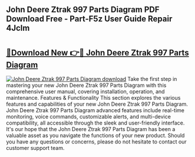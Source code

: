 ## John Deere Ztrak 997 Parts Diagram PDF Download Free - Part-F5z User Guide Repair 4Jclm

# <h2><a href="http://dfmtlu0.blite.top/?on=John+Deere+Ztrak+997+Parts+Diagram">🔗Download New 👉🔴 John Deere Ztrak 997 Parts Diagram</a></h2>

[![John Deere Ztrak 997 Parts Diagram download](https://i.imgur.com/lujVjoI.png)](http://dfmtlu0.blite.top/?on=John+Deere+Ztrak+997+Parts+Diagram)
Take the first step in mastering your new John Deere Ztrak 997 Parts Diagram with this comprehensive user manual, covering installation, operation, and maintenance. Features & Functionality This section explores the various features and capabilities of your new John Deere Ztrak 997 Parts Diagram. John Deere Ztrak 997 Parts Diagram advanced features include real-time monitoring, voice commands, customizable alerts, and multi-device compatibility, all accessible through the sleek and user-friendly interface. It's our hope that the John Deere Ztrak 997 Parts Diagram has been a valuable asset as you navigate the functions of your new product. Should you have any questions or concerns, please do not hesitate to contact our customer support team.
